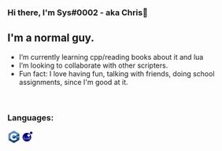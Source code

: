 ### Hi there, I'm Sys#0002 - aka Chris👋


## I'm a normal guy.

-  I’m currently learning cpp/reading books about it and lua
-  I’m looking to collaborate with other scripters.
-  Fun fact: I love having fun, talking with friends, doing school assignments, since I'm good at it.


<br />

### Languages:

<img align="left" alt="C++" width="26px" src="https://raw.githubusercontent.com/github/explore/main/topics/cpp/cpp.png" />
<img align="left" alt="Lua" width="26px" src="https://raw.githubusercontent.com/github/explore/main/topics/lua/lua.png" />


<br />
<br />


